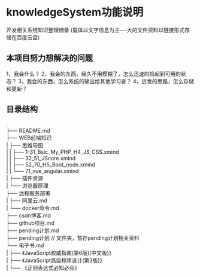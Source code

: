 # knowledgeSystem功能说明

开发相关系统知识整理储备
(载体以文字信息为主---大的文件资料以链接形式存储在百度云盘)

## 本项目努力想解决的问题

1，我会什么？
2，我会的东西，经久不用模糊了，怎么迅速的捡起到可用的状态？
3，我会的东西，怎么系统的输出给其他学习者？
4，迸发的思路，怎么存储和更新？

## 目录结构

.  
├── README.md  
├── WEB前端知识  
|   ├── 思维导图  
|   |   ├── 1-31_Bsic_My_PHP_H4_JS_CSS.xmind  
|   |   ├── 32_51_JScore.xmind  
|   |   ├── 52_70_H5_Boot_node.xmind  
|   |   └── 71_vue_angular.xmind  
|   ├── 插件资源  
|   └── 浏览器原理  
├── 远程服务部署  
|   ├── 阿里云.md  
|   └── docker命令.md  
├── csdn博客.md  
├── github项目.md  
├── pending计划.md  
├── pending计划 // 文件夹，暂存pending计划相关资料  
└── 电子书.md  
|   ├── 《JavaScript权威指南(第6版)(中文版)》  
|   ├── 《JavaScript高级程序设计(第3版)》  
|   └── 《正则表达式必知必会》  
